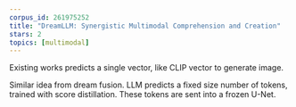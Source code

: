 ```yaml
---
corpus_id: 261975252
title: "DreamLLM: Synergistic Multimodal Comprehension and Creation"
stars: 2
topics: [multimodal]
---
```


Existing works predicts a single vector, like CLIP vector to generate image.

Similar idea from dream fusion. LLM predicts a fixed size number of tokens, trained with score distillation. These tokens are sent into a frozen U-Net.
